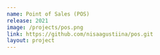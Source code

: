 ```yaml
---
name: Point of Sales (POS)
release: 2021
image: /projects/pos.png
link: https://github.com/nisaagustiina/pos.git
layout: project
---
```

